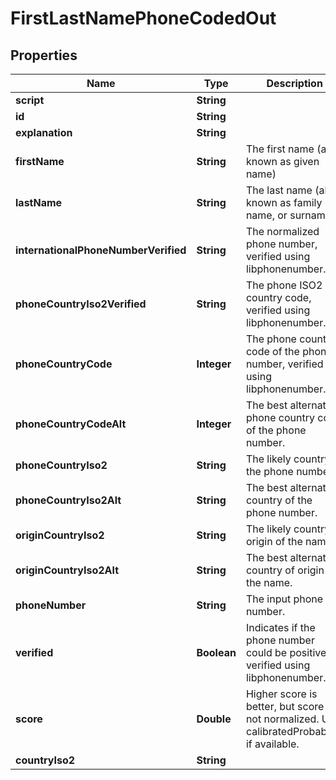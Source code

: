 
# FirstLastNamePhoneCodedOut

## Properties
Name | Type | Description | Notes
------------ | ------------- | ------------- | -------------
**script** | **String** |  |  [optional]
**id** | **String** |  |  [optional]
**explanation** | **String** |  |  [optional]
**firstName** | **String** | The first name (also known as given name) |  [optional]
**lastName** | **String** | The last name (also known as family name, or surname) |  [optional]
**internationalPhoneNumberVerified** | **String** | The normalized phone number, verified using libphonenumber. |  [optional]
**phoneCountryIso2Verified** | **String** | The phone ISO2 country code, verified using libphonenumber. |  [optional]
**phoneCountryCode** | **Integer** | The phone country code of the phone number, verified using libphonenumber. |  [optional]
**phoneCountryCodeAlt** | **Integer** | The best alternative phone country code of the phone number. |  [optional]
**phoneCountryIso2** | **String** | The likely country of the phone number. |  [optional]
**phoneCountryIso2Alt** | **String** | The best alternative country of the phone number. |  [optional]
**originCountryIso2** | **String** | The likely country of origin of the name. |  [optional]
**originCountryIso2Alt** | **String** | The best alternative country of origin of the name. |  [optional]
**phoneNumber** | **String** | The input phone number. |  [optional]
**verified** | **Boolean** | Indicates if the phone number could be positively verified using libphonenumber. |  [optional]
**score** | **Double** | Higher score is better, but score is not normalized. Use calibratedProbability if available.  |  [optional]
**countryIso2** | **String** |  |  [optional]



